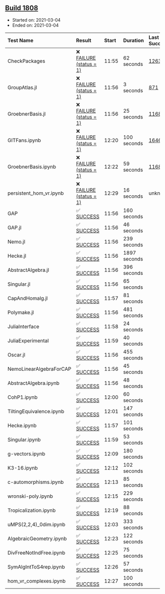 ## [Build 1808](https://oscarci.mathematik.uni-kl.de/job/oscar-stable/1808/)

* Started on: 2021-03-04
* Ended on: 2021-03-04

| Test Name    | Result | Start | Duration | Last Success | First Failure |
|:-------------|:-------|:------|:---------|:-------------|:--------------|
| CheckPackages | ❌ [FAILURE (status = 1)](https://oscarci.mathematik.uni-kl.de/job/oscar-stable/1808/artifact/logs/build-1808/CheckPackages.log) | 11:55 | 62 seconds | [1263](https://oscarci.mathematik.uni-kl.de/job/oscar-stable/1263/) | [1264](https://oscarci.mathematik.uni-kl.de/job/oscar-stable/1264/) |
| GroupAtlas.jl | ❌ [FAILURE (status = 1)](https://oscarci.mathematik.uni-kl.de/job/oscar-stable/1808/artifact/logs/build-1808/GroupAtlas.jl.log) | 11:56 | 3 seconds | [871](https://oscarci.mathematik.uni-kl.de/job/oscar-stable/871/) | [872](https://oscarci.mathematik.uni-kl.de/job/oscar-stable/872/) |
| GroebnerBasis.jl | ❌ [FAILURE (status = 1)](https://oscarci.mathematik.uni-kl.de/job/oscar-stable/1808/artifact/logs/build-1808/GroebnerBasis.jl.log) | 11:56 | 25 seconds | [1168](https://oscarci.mathematik.uni-kl.de/job/oscar-stable/1168/) | [1169](https://oscarci.mathematik.uni-kl.de/job/oscar-stable/1169/) |
| GITFans.ipynb | ❌ [FAILURE (status = 1)](https://oscarci.mathematik.uni-kl.de/job/oscar-stable/1808/artifact/logs/build-1808/GITFans.ipynb.log) | 12:20 | 100 seconds | [1646](https://oscarci.mathematik.uni-kl.de/job/oscar-stable/1646/) | [1647](https://oscarci.mathematik.uni-kl.de/job/oscar-stable/1647/) |
| GroebnerBasis.ipynb | ❌ [FAILURE (status = 1)](https://oscarci.mathematik.uni-kl.de/job/oscar-stable/1808/artifact/logs/build-1808/GroebnerBasis.ipynb.log) | 12:22 | 59 seconds | [1168](https://oscarci.mathematik.uni-kl.de/job/oscar-stable/1168/) | [1169](https://oscarci.mathematik.uni-kl.de/job/oscar-stable/1169/) |
| persistent_hom_vr.ipynb | ❌ [FAILURE (status = 1)](https://oscarci.mathematik.uni-kl.de/job/oscar-stable/1808/artifact/logs/build-1808/persistent_hom_vr.ipynb.log) | 12:29 | 16 seconds | unknown | unknown |
| GAP | ✅ [SUCCESS](https://oscarci.mathematik.uni-kl.de/job/oscar-stable/1808/artifact/logs/build-1808/GAP.log) | 11:56 | 160 seconds |  |  |
| GAP.jl | ✅ [SUCCESS](https://oscarci.mathematik.uni-kl.de/job/oscar-stable/1808/artifact/logs/build-1808/GAP.jl.log) | 11:56 | 46 seconds |  |  |
| Nemo.jl | ✅ [SUCCESS](https://oscarci.mathematik.uni-kl.de/job/oscar-stable/1808/artifact/logs/build-1808/Nemo.jl.log) | 11:56 | 239 seconds |  |  |
| Hecke.jl | ✅ [SUCCESS](https://oscarci.mathematik.uni-kl.de/job/oscar-stable/1808/artifact/logs/build-1808/Hecke.jl.log) | 11:56 | 1897 seconds |  |  |
| AbstractAlgebra.jl | ✅ [SUCCESS](https://oscarci.mathematik.uni-kl.de/job/oscar-stable/1808/artifact/logs/build-1808/AbstractAlgebra.jl.log) | 11:56 | 396 seconds |  |  |
| Singular.jl | ✅ [SUCCESS](https://oscarci.mathematik.uni-kl.de/job/oscar-stable/1808/artifact/logs/build-1808/Singular.jl.log) | 11:56 | 65 seconds |  |  |
| CapAndHomalg.jl | ✅ [SUCCESS](https://oscarci.mathematik.uni-kl.de/job/oscar-stable/1808/artifact/logs/build-1808/CapAndHomalg.jl.log) | 11:57 | 81 seconds |  |  |
| Polymake.jl | ✅ [SUCCESS](https://oscarci.mathematik.uni-kl.de/job/oscar-stable/1808/artifact/logs/build-1808/Polymake.jl.log) | 11:56 | 481 seconds |  |  |
| JuliaInterface | ✅ [SUCCESS](https://oscarci.mathematik.uni-kl.de/job/oscar-stable/1808/artifact/logs/build-1808/JuliaInterface.log) | 11:58 | 24 seconds |  |  |
| JuliaExperimental | ✅ [SUCCESS](https://oscarci.mathematik.uni-kl.de/job/oscar-stable/1808/artifact/logs/build-1808/JuliaExperimental.log) | 11:59 | 40 seconds |  |  |
| Oscar.jl | ✅ [SUCCESS](https://oscarci.mathematik.uni-kl.de/job/oscar-stable/1808/artifact/logs/build-1808/Oscar.jl.log) | 11:56 | 455 seconds |  |  |
| NemoLinearAlgebraForCAP | ✅ [SUCCESS](https://oscarci.mathematik.uni-kl.de/job/oscar-stable/1808/artifact/logs/build-1808/NemoLinearAlgebraForCAP.log) | 11:56 | 45 seconds |  |  |
| AbstractAlgebra.ipynb | ✅ [SUCCESS](https://oscarci.mathematik.uni-kl.de/job/oscar-stable/1808/artifact/logs/build-1808/AbstractAlgebra.ipynb.log) | 11:56 | 48 seconds |  |  |
| CohP1.ipynb | ✅ [SUCCESS](https://oscarci.mathematik.uni-kl.de/job/oscar-stable/1808/artifact/logs/build-1808/CohP1.ipynb.log) | 12:00 | 60 seconds |  |  |
| TiltingEquivalence.ipynb | ✅ [SUCCESS](https://oscarci.mathematik.uni-kl.de/job/oscar-stable/1808/artifact/logs/build-1808/TiltingEquivalence.ipynb.log) | 12:01 | 147 seconds |  |  |
| Hecke.ipynb | ✅ [SUCCESS](https://oscarci.mathematik.uni-kl.de/job/oscar-stable/1808/artifact/logs/build-1808/Hecke.ipynb.log) | 11:57 | 101 seconds |  |  |
| Singular.ipynb | ✅ [SUCCESS](https://oscarci.mathematik.uni-kl.de/job/oscar-stable/1808/artifact/logs/build-1808/Singular.ipynb.log) | 11:59 | 53 seconds |  |  |
| g-vectors.ipynb | ✅ [SUCCESS](https://oscarci.mathematik.uni-kl.de/job/oscar-stable/1808/artifact/logs/build-1808/g-vectors.ipynb.log) | 12:09 | 180 seconds |  |  |
| K3-16.ipynb | ✅ [SUCCESS](https://oscarci.mathematik.uni-kl.de/job/oscar-stable/1808/artifact/logs/build-1808/K3-16.ipynb.log) | 12:12 | 102 seconds |  |  |
| c-automorphisms.ipynb | ✅ [SUCCESS](https://oscarci.mathematik.uni-kl.de/job/oscar-stable/1808/artifact/logs/build-1808/c-automorphisms.ipynb.log) | 12:13 | 85 seconds |  |  |
| wronski-poly.ipynb | ✅ [SUCCESS](https://oscarci.mathematik.uni-kl.de/job/oscar-stable/1808/artifact/logs/build-1808/wronski-poly.ipynb.log) | 12:15 | 229 seconds |  |  |
| Tropicalization.ipynb | ✅ [SUCCESS](https://oscarci.mathematik.uni-kl.de/job/oscar-stable/1808/artifact/logs/build-1808/Tropicalization.ipynb.log) | 12:19 | 88 seconds |  |  |
| uMPS(2,2,4)_0dim.ipynb | ✅ [SUCCESS](https://oscarci.mathematik.uni-kl.de/job/oscar-stable/1808/artifact/logs/build-1808/uMPS-2-2-4-_0dim.ipynb.log) | 12:03 | 333 seconds |  |  |
| AlgebraicGeometry.ipynb | ✅ [SUCCESS](https://oscarci.mathematik.uni-kl.de/job/oscar-stable/1808/artifact/logs/build-1808/AlgebraicGeometry.ipynb.log) | 12:23 | 122 seconds |  |  |
| DivFreeNotIndFree.ipynb | ✅ [SUCCESS](https://oscarci.mathematik.uni-kl.de/job/oscar-stable/1808/artifact/logs/build-1808/DivFreeNotIndFree.ipynb.log) | 12:25 | 75 seconds |  |  |
| SymAlgIntToS4rep.ipynb | ✅ [SUCCESS](https://oscarci.mathematik.uni-kl.de/job/oscar-stable/1808/artifact/logs/build-1808/SymAlgIntToS4rep.ipynb.log) | 12:26 | 57 seconds |  |  |
| hom_vr_complexes.ipynb | ✅ [SUCCESS](https://oscarci.mathematik.uni-kl.de/job/oscar-stable/1808/artifact/logs/build-1808/hom_vr_complexes.ipynb.log) | 12:27 | 100 seconds |  |  |
